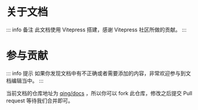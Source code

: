 # 关于文档

::: info 备注
此文档使用 Vitepress 搭建，感谢 Vitepress 社区所做的贡献。
:::

# 参与贡献

::: info 提示
如果你发现文档中有不正确或者需要添加的内容，非常欢迎参与到文档编辑当中。
:::

当前文档的仓库地址为 [qing/docs](https://github.com/stanic-xyz/qing) ，所以你可以 fork 此仓库，修改之后提交 Pull request 等待我们合并即可。
